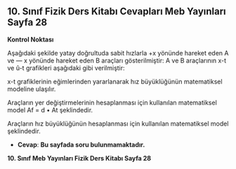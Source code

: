 ## 10. Sınıf Fizik Ders Kitabı Cevapları Meb Yayınları Sayfa 28

**Kontrol Noktası**

Aşağıdaki şekilde yatay doğrultuda sabit hızlarla +x yönünde hareket eden A ve — x yönünde hareket eden B araçları gösterilmiştir: A ve B araçlarının x-t ve û-t grafikleri aşağıdaki gibi verilmiştir:

x-t grafiklerinin eğimlerinden yararlanarak hız büyüklüğünün matematiksel modeline ulaşılır.

Araçların yer değiştirmelerinin hesaplanması için kullanılan matematiksel model Af = d • At şeklindedir.

Araçların hız büyüklüğünün hesaplanması için kullanılan matematiksel model şeklindedir.

* **Cevap**: **Bu sayfada soru bulunmamaktadır.**

**10. Sınıf Meb Yayınları Fizik Ders Kitabı Sayfa 28**